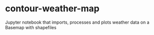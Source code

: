 # contour-weather-map
Jupyter notebook that imports, processes and plots weather data on a Basemap with shapefiles
